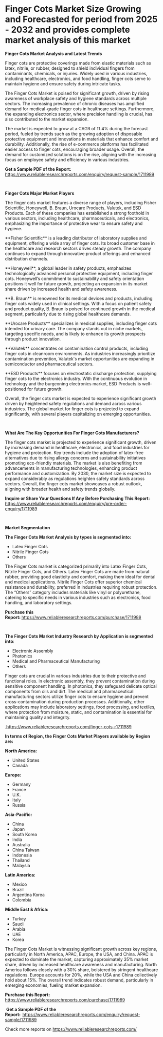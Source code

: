 <p><h1>Finger Cots Market Size Growing and Forecasted for period from 2025 - 2032 and provides complete market analysis of this market</h1></p><p><strong>Finger Cots Market Analysis and Latest Trends</strong></p>
<p><p>Finger cots are protective coverings made from elastic materials such as latex, nitrile, or rubber, designed to shield individual fingers from contaminants, chemicals, or injuries. Widely used in various industries, including healthcare, electronics, and food handling, finger cots serve to maintain hygiene and ensure safety during intricate tasks.</p><p>The Finger Cots Market is poised for significant growth, driven by rising awareness of workplace safety and hygiene standards across multiple sectors. The increasing prevalence of chronic diseases has amplified demand for medical-grade finger cots in healthcare settings. Furthermore, the expanding electronics sector, where precision handling is crucial, has also contributed to the market expansion.</p><p>The market is expected to grow at a CAGR of 11.4% during the forecast period, fueled by trends such as the growing adoption of disposable protective equipment and innovations in materials that enhance comfort and durability. Additionally, the rise of e-commerce platforms has facilitated easier access to finger cots, encouraging broader usage. Overall, the demand for customized solutions is on the rise, aligning with the increasing focus on employee safety and efficiency in various industries.</p></p>
<p><strong>Get a Sample PDF of the Report:&nbsp;</strong> <a href="https://www.reliableresearchreports.com/enquiry/request-sample/1711989?utm_campaign=3323&utm_medium=2&utm_source=Github&utm_content=ia&utm_term=04042025&utm_id=finger-cots">https://www.reliableresearchreports.com/enquiry/request-sample/1711989</a></p>
<p>&nbsp;</p>
<p><strong>Finger Cots Major Market Players</strong></p>
<p><p>The finger cots market features a diverse range of players, including Fisher Scientific, Honeywell, B. Braun, Urocare Products, Valutek, and ESD Products. Each of these companies has established a strong foothold in various sectors, including healthcare, pharmaceuticals, and electronics, emphasizing the importance of protective wear to ensure safety and hygiene.</p><p>**Fisher Scientific** is a leading distributor of laboratory supplies and equipment, offering a wide array of finger cots. Its broad customer base in the healthcare and research sectors drives steady growth. The company continues to expand through innovative product offerings and enhanced distribution channels.</p><p>**Honeywell**, a global leader in safety products, emphasizes technologically advanced personal protective equipment, including finger cots. Honeywell’s commitment to sustainability and safety orientation positions it well for future growth, projecting an expansion in its market share driven by increased health and safety awareness.</p><p>**B. Braun** is renowned for its medical devices and products, including finger cots widely used in clinical settings. With a focus on patient safety and product quality, B. Braun is poised for continued growth in the medical segment, particularly due to rising global healthcare demands.</p><p>**Urocare Products** specializes in medical supplies, including finger cots intended for urinary care. The company stands out in niche markets, targeting specific needs, and is likely to enhance its growth prospects through product innovation.</p><p>**Valutek** concentrates on contamination control products, including finger cots in cleanroom environments. As industries increasingly prioritize contamination prevention, Valutek's market opportunities are expanding in semiconductor and pharmaceutical sectors.</p><p>**ESD Products** focuses on electrostatic discharge protection, supplying finger cots to the electronics industry. With the continuous evolution in technology and the burgeoning electronics market, ESD Products is well-positioned for future growth.</p><p>Overall, the finger cots market is expected to experience significant growth driven by heightened safety regulations and demand across various industries. The global market for finger cots is projected to expand significantly, with several players capitalizing on emerging opportunities.</p></p>
<p>&nbsp;</p>
<p><strong>What Are The Key Opportunities For Finger Cots Manufacturers?</strong></p>
<p><p>The finger cots market is projected to experience significant growth, driven by increasing demand in healthcare, electronics, and food industries for hygiene and protection. Key trends include the adoption of latex-free alternatives due to rising allergy concerns and sustainability initiatives promoting eco-friendly materials. The market is also benefiting from advancements in manufacturing technologies, enhancing product performance and customization. By 2030, the market size is expected to expand considerably as regulations heighten safety standards across sectors. Overall, the finger cots market showcases a robust outlook, aligning with broader health and safety trends globally.</p></p>
<p><strong>Inquire or Share Your Questions If Any Before Purchasing This Report:</strong> <a href="https://www.reliableresearchreports.com/enquiry/pre-order-enquiry/1711989?utm_campaign=3323&utm_medium=2&utm_source=Github&utm_content=ia&utm_term=04042025&utm_id=finger-cots">https://www.reliableresearchreports.com/enquiry/pre-order-enquiry/1711989</a></p>
<p>&nbsp;</p>
<p><strong>Market Segmentation</strong></p>
<p><strong>The Finger Cots Market Analysis by types is segmented into:</strong></p>
<p><ul><li>Latex Finger Cots</li><li>Nitrile Finger Cots</li><li>Others</li></ul></p>
<p><p>The Finger Cots market is categorized primarily into Latex Finger Cots, Nitrile Finger Cots, and Others. Latex Finger Cots are made from natural rubber, providing good elasticity and comfort, making them ideal for dental and medical applications. Nitrile Finger Cots offer superior chemical resistance and durability, preferred in industries requiring robust protection. The “Others” category includes materials like vinyl or polyurethane, catering to specific needs in various industries such as electronics, food handling, and laboratory settings.</p></p>
<p><strong>Purchase this Report:&nbsp;</strong><a href="https://www.reliableresearchreports.com/purchase/1711989?utm_campaign=3323&utm_medium=2&utm_source=Github&utm_content=ia&utm_term=04042025&utm_id=finger-cots">https://www.reliableresearchreports.com/purchase/1711989</a></p>
<p>&nbsp;</p>
<p><strong>The Finger Cots Market Industry Research by Application is segmented into:</strong></p>
<p><ul><li>Electronic Assembly</li><li>Photonics</li><li>Medical and Pharmaceutical Manufacturing</li><li>Others</li></ul></p>
<p><p>Finger cots are crucial in various industries due to their protective and functional roles. In electronic assembly, they prevent contamination during sensitive component handling. In photonics, they safeguard delicate optical components from oils and dirt. The medical and pharmaceutical manufacturing sectors utilize finger cots to ensure hygiene and prevent cross-contamination during production processes. Additionally, other applications may include laboratory settings, food processing, and textiles, where protection from moisture, static, and contamination is essential for maintaining quality and integrity.</p></p>
<p><a href="https://www.reliableresearchreports.com/finger-cots-r1711989?utm_campaign=3323&utm_medium=2&utm_source=Github&utm_content=ia&utm_term=04042025&utm_id=finger-cots">&nbsp;https://www.reliableresearchreports.com/finger-cots-r1711989</a></p>
<p><strong>In terms of Region, the Finger Cots Market Players available by Region are:</strong></p>
<p>
    <p> <strong> North America: </strong>
        <ul>
            <li>United States</li>
            <li>Canada</li>
        </ul>
        </p> 
    <p> <strong> Europe: </strong>
        <ul>
            <li>Germany</li>
            <li>France</li>
            <li>U.K.</li>
            <li>Italy</li>
            <li>Russia</li>
        </ul>
        </p> 
    <p> <strong> Asia-Pacific: </strong>
        <ul>
            <li>China</li>
            <li>Japan</li>
            <li>South Korea</li>
            <li>India</li>
            <li>Australia</li>
            <li>China Taiwan</li>
            <li>Indonesia</li>
            <li>Thailand</li>
            <li>Malaysia</li>
        </ul>
        </p> 
    <p> <strong> Latin America: </strong>
        <ul>
            <li>Mexico</li>
            <li>Brazil</li>
            <li>Argentina Korea</li>
            <li>Colombia</li>
        </ul>
        </p> 
    <p> <strong> Middle East & Africa: </strong>
        <ul>
            <li>Turkey</li>
            <li>Saudi</li>
            <li>Arabia</li>
            <li>UAE</li>
            <li>Korea</li>
        </ul>
    </p>
    </p>
<p><p>The Finger Cots Market is witnessing significant growth across key regions, particularly in North America, APAC, Europe, the USA, and China. APAC is expected to dominate the market, capturing approximately 35% market share, driven by increased healthcare awareness and manufacturing. North America follows closely with a 30% share, bolstered by stringent healthcare regulations. Europe accounts for 20%, while the USA and China collectively hold about 15%. The overall trend indicates robust demand, particularly in emerging economies, fueling market expansion.</p></p>
<p><strong>Purchase this Report: </strong><a href="https://www.reliableresearchreports.com/purchase/1711989?utm_campaign=3323&utm_medium=2&utm_source=Github&utm_content=ia&utm_term=04042025&utm_id=finger-cots">https://www.reliableresearchreports.com/purchase/1711989</a></p>
<p>&nbsp;<strong>Get a Sample PDF of the Report:&nbsp;&nbsp;</strong><a href="https://www.reliableresearchreports.com/enquiry/request-sample/1711989?utm_campaign=3323&utm_medium=2&utm_source=Github&utm_content=ia&utm_term=04042025&utm_id=finger-cots">https://www.reliableresearchreports.com/enquiry/request-sample/1711989</a></p>
<p><strong></strong></p>
<p>Check more reports on <a href="https://www.reliableresearchreports.com/?utm_campaign=3323&utm_medium=2&utm_source=Github&utm_content=ia&utm_term=04042025&utm_id=finger-cots">https://www.reliableresearchreports.com/</a></p>